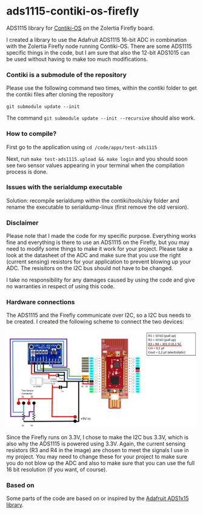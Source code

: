 # ads1115-contiki-os-firefly
ADS1115 library for [Contiki-OS](https://github.com/contiki-os/contiki) on the Zolertia Firefly board.

I created a library to use the Adafruit ADS1115 16-bit ADC in combination with the Zolertia Firefly node running Contiki-OS.
There are some ADS1115 specific things in the code, but I am sure that also the 12-bit ADS1015 can be used without having to make too much modifications.

### Contiki is a submodule of the repository ###
Please use the following command two times, within the contiki folder to get the contiki files after cloning the repository

`git submodule update --init`

The command `git submodule update --init --recursive` should also work.

### How to compile? ###
First go to the application using `cd /code/apps/test-ads1115`

Next, run `make test-ads1115.upload && make login` and you should soon see two sensor values appearing in your terminal when the compilation process is done.

### Issues with the serialdump executable ###
Solution: recompile serialdump within the contiki/tools/sky folder and rename the executable to serialdump-linux (first remove the old version).

### Disclaimer ###
Please note that I made the code for my specific purpose. Everything works fine and everything is there to use an ADS1115 on the Firefly, but you may need to modify some things to make it work for your project.
Please take a look at the datasheet of the ADC and make sure that you use the right (current sensing) resistors for your application to prevent blowing up your ADC. The resisitors on the I2C bus should not have to be changed.

I take no responsibility for any damages caused by using the code and give no warranties in respect of using this code.

### Hardware connections ###
The ADS1115 and the Firefly communicate over I2C, so a I2C bus needs to be created. I created the following scheme to connect the two devices:

![I2C connections between the ADC and the Firefly](/readme_image/i2c_connections.png "I2C connections image")

Since the Firefly runs on 3.3V, I chose to make the I2C bus 3.3V, which is also why the ADS1115 is powered using 3.3V.
Again, the current sensing resistors (R3 and R4 in the image) are chosen to meet the signals I use in my project. You may need to change these for your project to make sure you do not blow up the ADC and also to make sure that you can use the full 16 bit resolution (if you want, of course).

### Based on ###
Some parts of the code are based on or inspired by the [Adafruit ADS1x15 library](https://github.com/adafruit/Adafruit_ADS1X15).
